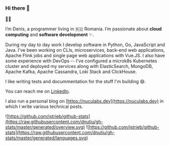 ### Hi there 👋

🧑‍💻

I’m Denis, a programmer living in 🇷🇴 Romania. I’m passionate about **cloud computing** and **software development** ✨.

During my day to day work I develop software in Python, Go, JavaScript and Java. I've been working on CLIs, microservices, back-end web applications, Apache Flink jobs and single page web applications with Vue.JS. I also have some experience with DevOps -- I've configured a microk8s Kubernetes cluster and deployed my services along with ElasticSearch, MongoDB, Apache Kafka, Apache Cassandra, Loki Stack and ClickHouse.

I like writing tests and docummentation for the stuff I'm building 😄. 

You can reach me on [LinkedIn](https://www.linkedin.com/in/denisnutiu/).

I also run a personal blog on [https://nuculabs.dev](https://nuculabs.dev) in which I write various technical posts.

![https://github.com/jstrieb/github-stats](https://raw.githubusercontent.com/dnutiu/gh-stats/master/generated/overview.svg)
![https://github.com/jstrieb/github-stats](https://raw.githubusercontent.com/dnutiu/gh-stats/master/generated/languages.svg)

<!--
**dnutiu/dnutiu** is a ✨ _special_ ✨ repository because its `README.md` (this file) appears on your GitHub profile.

Here are some ideas to get you started:

- 🔭 I’m currently working on ...
- 🌱 I’m currently learning ...
- 👯 I’m looking to collaborate on ...
- 🤔 I’m looking for help with ...
- 💬 Ask me about ...
- 📫 How to reach me: ...
- 😄 Pronouns: ...
- ⚡ Fun fact: ...
-->

